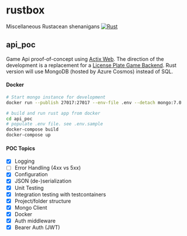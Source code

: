 # rustbox
Miscellaneous Rustacean shenanigans
[![Rust](https://github.com/aspirinonfire/rustbox/actions/workflows/rust.yml/badge.svg?branch=main)](https://github.com/aspirinonfire/rustbox/actions/workflows/rust.yml)

## api_poc
Game Api proof-of-concept using [Actix Web](https://actix.rs/docs/getting-started/). The direction of the development is a replacement for a [License Plate Game Backend](https://github.com/aspirinonfire/thegame/tree/master/backend). Rust version will use MongoDB (hosted by Azure Cosmos) instead of SQL.

#### Docker
```bash
# Start mongo instance for development
docker run --publish 27017:27017 --env-file .env --detach mongo:7.0

# build and run rust app from docker
cd api_poc
# populate .env file. see .env.sample
docker-compose build
docker-compose up
```

#### POC Topics
- [x] Logging
- [ ] Error Handling (4xx vs 5xx)
- [x] Configuration
- [x] JSON (de-)serialization
- [x] Unit Testing
- [x] Integration testing with testcontainers
- [x] Project/folder structure
- [x] Mongo Client
- [x] Docker
- [x] Auth middleware
- [x] Bearer Auth (JWT)
